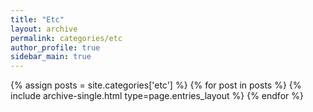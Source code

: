 ```yaml
---
title: "Etc"
layout: archive
permalink: categories/etc
author_profile: true
sidebar_main: true
---
```


{% assign posts = site.categories['etc'] %}
{% for post in posts %} {% include archive-single.html type=page.entries_layout %} {% endfor %}